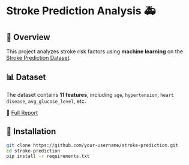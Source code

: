 # Stroke Prediction Analysis 🚑  

## 📌 Overview  
This project analyzes stroke risk factors using **machine learning** on the [Stroke Prediction Dataset](https://www.kaggle.com/fedesoriano/stroke-prediction-dataset).  

## 📊 Dataset  
The dataset contains **11 features**, including `age`, `hypertension`, `heart disease`, `avg_glucose_level`, etc.  

📄 [Full Report]([./report.pdf](https://github.com/Sushey01/Model_Prediction/blob/main/StrokePredictionAnalysis_ShekharLamichhaneMagar_23189647.pdf))


## 🚀 Installation  
```bash
git clone https://github.com/your-username/stroke-prediction.git  
cd stroke-prediction  
pip install -r requirements.txt  
